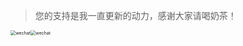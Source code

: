 > 您的支持是我一直更新的动力，感谢大家请喝奶茶！

<img src="_images/wechat.png" alt="wechat" style="zoom: 50%;" /><img src="_images/alipay.png" alt="wechat" style="zoom: 50%;" />